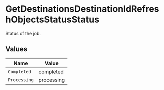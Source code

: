 # GetDestinationsDestinationIdRefreshObjectsStatusStatus

Status of the job.


## Values

| Name         | Value        |
| ------------ | ------------ |
| `Completed`  | completed    |
| `Processing` | processing   |